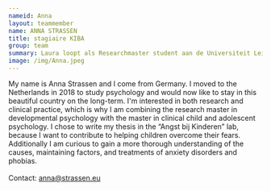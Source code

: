 ```yaml
---
nameid: Anna
layout: teammember
name: ANNA STRASSEN
title: stagiaire KIBA
group: team
summary: Laura loopt als Researchmaster student aan de Universiteit Leiden stage bij het KIBA project.
image: /img/Anna.jpeg
---
```


My name is Anna Strassen and I come from Germany. I moved to the Netherlands in 2018 to study psychology and would now like to stay in this beautiful country on the long-term. 
I'm interested in both research and clinical practice, which is why I am combining the research master in developmental psychology with the master in clinical child and adolescent psychology. I chose to write my thesis in the “Angst bij Kinderen” lab, because I want to contribute to helping children overcome their fears. Additionally I am curious to gain a more thorough understanding of the causes, maintaining factors, and treatments of anxiety disorders and phobias. 
<br>
<br>
Contact: anna@strassen.eu
